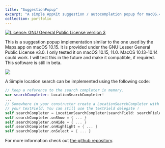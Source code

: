 ```yaml
---
title: "SuggestionPopup"
excerpt: "A simple AppKit suggestion / autocompletion popup for macOS.<br/><img style='width: 500px;' src='https://raw.githubusercontent.com/Schlaubischlump/SuggestionPopup/master/screenshot.png'>"
collection: portfolio
---
```


[![License: GNU General Public License version 3](https://img.shields.io/badge/License-GPLv3-blue.svg)](https://opensource.org/licenses/gpl-3.0) 

This is a suggestion popup implementation similar to the one used by the Maps.app on macOS 10.15. It is provided under the GNU Lesser General Public License v3.0. I only tested it on macOS 10.15, 11.0. MacOS 10.13-10.14 could work. I will test this in the future and make it compatible, if required. This software is still in beta.

![](https://raw.githubusercontent.com/Schlaubischlump/SuggestionPopup/master/screenshot.png) 

A Simple location search can be implemented using the following code:

``` Swift
// Keep a reference to the search completer in memory.
var searchCompleter: LocationSearchCompleter!
...
// Somewhere in your constructor create a LocationSearchCompleter with 
// your textField. You can still use the textField delegate !
self.searchCompleter = LocationSearchCompleter(searchField: searchField)
self.searchCompleter.onShow = { ... }
self.searchCompleter.onHide = { ... }
self.searchCompleter.onHighlight = { ... }
self.searchCompleter.onSelect = { ... }
```


For more information check out [the github repository](https://github.com/Schlaubischlump/SuggestionPopup).